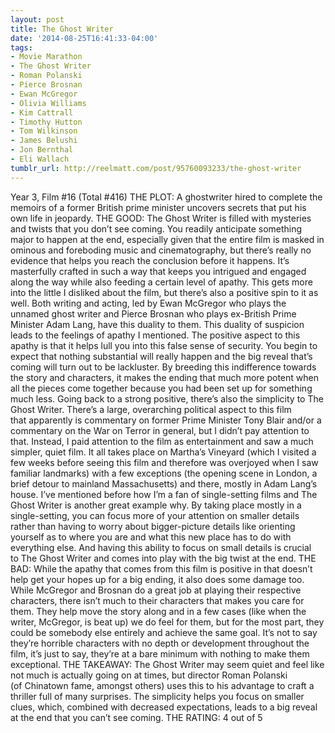 ```yaml
---
layout: post
title: The Ghost Writer
date: '2014-08-25T16:41:33-04:00'
tags:
- Movie Marathon
- The Ghost Writer
- Roman Polanski
- Pierce Brosnan
- Ewan McGregor
- Olivia Williams
- Kim Cattrall
- Timothy Hutton
- Tom Wilkinson
- James Belushi
- Jon Bernthal
- Eli Wallach
tumblr_url: http://reelmatt.com/post/95760093233/the-ghost-writer
---
```



Year 3, Film #16 (Total #416)
THE PLOT: A ghostwriter hired to complete the memoirs of a former British prime minister uncovers secrets that put his own life in jeopardy.
THE GOOD: The Ghost Writer is filled with mysteries and twists that you don’t see coming. You readily anticipate something major to happen at the end, especially given that the entire film is masked in ominous and foreboding music and cinematography, but there’s really no evidence that helps you reach the conclusion before it happens. It’s masterfully crafted in such a way that keeps you intrigued and engaged along the way while also feeding a certain level of apathy. This gets more into the little I disliked about the film, but there’s also a positive spin to it as well.
Both writing and acting, led by Ewan McGregor who plays the unnamed ghost writer and Pierce Brosnan who plays ex-British Prime Minister Adam Lang, have this duality to them. This duality of suspicion leads to the feelings of apathy I mentioned. The positive aspect to this apathy is that it helps lull you into this false sense of security. You begin to expect that nothing substantial will really happen and the big reveal that’s coming will turn out to be lackluster. By breeding this indifference towards the story and characters, it makes the ending that much more potent when all the pieces come together because you had been set up for something much less.
Going back to a strong positive, there’s also the simplicity to The Ghost Writer. There’s a large, overarching political aspect to this film that apparently is commentary on former Prime Minister Tony Blair and/or a commentary on the War on Terror in general, but I didn’t pay attention to that. Instead, I paid attention to the film as entertainment and saw a much simpler, quiet film. It all takes place on Martha’s Vineyard (which I visited a few weeks before seeing this film and therefore was overjoyed when I saw familiar landmarks) with a few exceptions (the opening scene in London, a brief detour to mainland Massachusetts) and there, mostly in Adam Lang’s house. I’ve mentioned before how I’m a fan of single-setting films and The Ghost Writer is another great example why. By taking place mostly in a single-setting, you can focus more of your attention on smaller details rather than having to worry about bigger-picture details like orienting yourself as to where you are and what this new place has to do with everything else. And having this ability to focus on small details is crucial to The Ghost Writer and comes into play with the big twist at the end.
THE BAD: While the apathy that comes from this film is positive in that doesn’t help get your hopes up for a big ending, it also does some damage too. While McGregor and Brosnan do a great job at playing their respective characters, there isn’t much to their characters that makes you care for them. They help move the story along and in a few cases (like when the writer, McGregor, is beat up) we do feel for them, but for the most part, they could be somebody else entirely and achieve the same goal. It’s not to say they’re horrible characters with no depth or development throughout the film, it’s just to say, they’re at a bare minimum with nothing to make them exceptional.
THE TAKEAWAY: The Ghost Writer may seem quiet and feel like not much is actually going on at times, but director Roman Polanski (of Chinatown fame, amongst others) uses this to his advantage to craft a thriller full of many surprises. The simplicity helps you focus on smaller clues, which, combined with decreased expectations, leads to a big reveal at the end that you can’t see coming.
THE RATING: 4 out of 5
